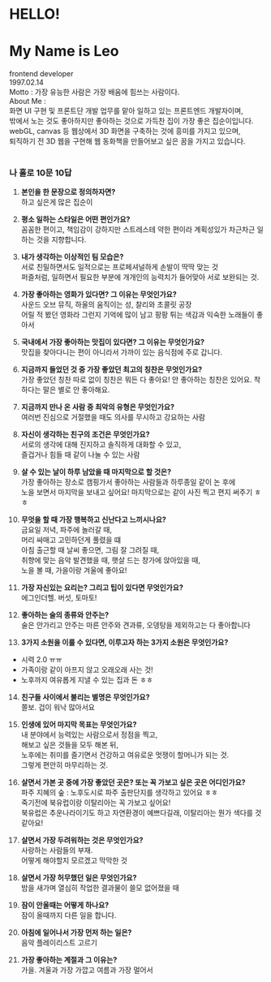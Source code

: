 
# HELLO!
# My Name is Leo
frontend developer<br>
1997.02.14<br>
Motto : 가장 유능한 사람은 가장 배움에 힘쓰는 사람이다.<br>
About Me : <br>
화면 UI 구현 및 프론트단 개발 업무를 맡아 일하고 있는 프론트엔드 개발자이며,<br>
밖에서 노는 것도 좋아하지만 좋아하는 것으로 가득찬 집이 가장 좋은 집순이입니다.<br>
webGL, canvas 등 웹상에서 3D 화면을 구축하는 것에 흥미를 가지고 있으며,<br>
퇴직하기 전 3D 웹을 구현해 웹 동화책을 만들어보고 싶은 꿈을 가지고 있습니다.<br>
<br>

### 나 홀로 10문 10답<br>
1. **본인을 한 문장으로 정의하자면?**<br>
하고 싶은게 많은 집순이
   
2. **평소 일하는 스타일은 어떤 편인가요?**<br>
꼼꼼한 편이고, 책임감이 강하지만 스트레스테 약한 편이라 계획성있가 차근차근 일하는 것을 지향합니다.
   
3. **내가 생각하는 이상적인 팀 모습은?**<br>
서로 친밀하면서도 일적으로는 프로페셔널하게 손발이 딱딱 맞는 것<br>
퍼즐처럼, 일하면서 필요한 부분에 개개인의 능력치가 들어맞아 서로 보완되는 것.

4. **가장 좋아하는 영화가 있다면? 그 이유는 무엇인가요?**<br>
사운드 오브 뮤직, 하울의 움직이는 성, 찰리와 초콜릿 공장<br>
어릴 적 봤던 영화라 그런지 기억에 많이 남고 팡팡 튀는 색감과 익숙한 노래들이 좋아서

5. **국내에서 가장 좋아하는 맛집이 있다면? 그 이유는 무엇인가요?**<br>
맛집을 찾아다니는 편이 아니라서 가까이 있는 음식점에 주로 갑니다.

6. **지금까지 들었던 것 중 가장 좋았던 최고의 칭찬은 무엇인가요?**<br>
가장 좋았던 칭찬 따로 없이 칭찬은 뭐든 다 좋아요!
안 좋아하는 칭찬은 있어요. 착하다는 말은 별로 안 좋아해요.

7. **지금까지 만나 온 사람 중 최악의 유형은 무엇인가요?**<br>
여러번 진심으로 거절했을 때도 의사를 무시하고 강요하는 사람

8. **자신이 생각하는 친구의 조건은 무엇인가요?**<br>
서로의 생각에 대해 진지하고 솔직하게 대화할 수 있고,<br>
즐겁거나 힘들 때 같이 나눌 수 있는 사람

9. **살 수 있는 날이 하루 남았을 때 마지막으로 할 것은?**<br>
가장 좋아하는 장소로 캠핑가서 좋아하는 사람들과 하루종일 같이 논 후에<br>
노을 보면서 마지막을 보내고 싶어요! 마지막으로는 같이 사진 찍고 편지 써주기 ㅎㅎ

10. **무엇을 할 때 가장 행복하고 신난다고 느끼시나요?**<br>
금요일 저녁, 파주에 놀러갈 때, <br>
머리 싸매고 고민하던게 풀렸을 떄<br>
아침 출근할 때 날씨 좋으면, 그림 잘 그려질 때, <br>
취향에 맞는 음악 발견했을 때, 햇살 드는 창가에 앉아있을 때, <br>
노을 볼 때, 가을이랑 겨울에 좋아요!

11. **가장 자신있는 요리는? 그리고 팁이 있다면 무엇인가요?**<br>
에그인더헬. 버섯, 토마토!

12. **좋아하는 술의 종류와 안주는?**<br>
술은 안가리고 안주는 마른 안주와 견과류, 오뎅탕을 제외하고는 다 좋아합니다

13. **3가지 소원을 이룰 수 있다면, 이루고자 하는 3가지 소원은 무엇인가요?**<br>
* 시력 2.0 ㅠㅠ
* 가족이랑 같이 아프지 않고 오래오래 사는 것!
* 노후까지 여유롭게 지낼 수 있는 집과 돈 ㅎㅎ

14. **친구들 사이에서 불리는 별명은 무엇인가요?**<br>
쫄보. 겁이 워낙 많아서요

15. **인생에 있어 마지막 목표는 무엇인가요?**<br>
내 분야에서 능력있는 사람으로서 정점을 찍고,<br>
해보고 싶은 것들을 모두 해본 뒤,<br>
노후에는 취미를 즐기면서 건강하고 여유로운 멋쟁이 할머니가 되는 것.<br>
그렇게 편안히 마무리하는 것.

16. **살면서 가본 곳 중에 가장 좋았던 곳은? 또는 꼭 가보고 싶은 곳은 어디인가요?**<br>
파주 지혜의 숲 : 노후도시로 파주 출판단지를 생각하고 있어요 ㅎㅎ<br>
죽기전에 북유럽이랑 이탈리아는 꼭 가보고 싶어요!<br>
북유럽은 추운나라이기도 하고 자연환경이 예쁘다길래, 이탈리아는 뭔가 색다를 것 같아요!

17. **살면서 가장 두려워하는 것은 무엇인가요?**<br>
사랑하는 사람들의 부재.<br>
어떻게 해야할지 모르겠고 막막한 것

18. **살면서 가장 허무했던 일은 무엇인가요?**<br>
밤을 새가며 열심히 작업한 결과물이 쓸모 없어졌을 때

19. **잠이 안올때는 어떻게 하나요?**<br>
잠이 올때까지 다른 일을 합니다.

20. **아침에 일어나서 가장 먼저 하는 일은?**<br>
음악 플레이리스트 고르기

21. **가장 좋아하는 계절과 그 이유는?**<br>
가을. 겨울과 가장 가깝고 여름과 가장 멀어서
